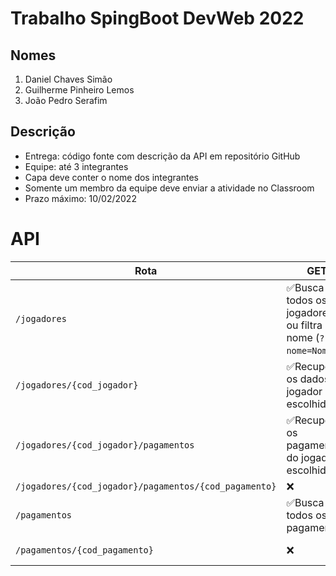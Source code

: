 # Trabalho SpingBoot DevWeb 2022
## Nomes
1. Daniel Chaves Simão
2. Guilherme Pinheiro Lemos
3. João Pedro Serafim

## Descrição
- Entrega: código fonte com descrição da API em repositório GitHub 
- Equipe: até 3 integrantes 
- Capa deve conter o nome dos integrantes 
- Somente um membro da equipe deve enviar a atividade no Classroom 
- Prazo máximo: 10/02/2022

# API
| Rota | GET | POST | PUT | DELETE |
| ----------- | ----------- | ----------- | ----------- | ----------- |
| `/jogadores` | ✅Busca todos os jogadores, ou filtra por nome (`?nome=Nome`). | ✅Cria um novo jogador. | ❌ | ✅Apaga todos os jogadores. |
| `/jogadores/{cod_jogador}` | ✅Recupera os dados do jogador escolhido. | ❌ | ✅Atualiza o jogador escolhido. | ✅Remove o jogador escolhido. |
| `/jogadores/{cod_jogador}/pagamentos` | ✅Recupera os pagamentos do jogador escolhido. | ✅Cria um pagamento para o jogador escolhido. | ❌ | ✅Remove os pagamentos do jogador escolhido. |
| `/jogadores/{cod_jogador}/pagamentos/{cod_pagamento}` | ❌ | ❌ | ❌ | ❌ |
| `/pagamentos` | ✅Busca todos os pagamentos. | ❌ | ❌ | ✅Apaga todos os pagamentos. |
| `/pagamentos/{cod_pagamento}` | ❌ | ❌ | ✅Atualiza o pagamento. | ✅Deleta o pagamento. |